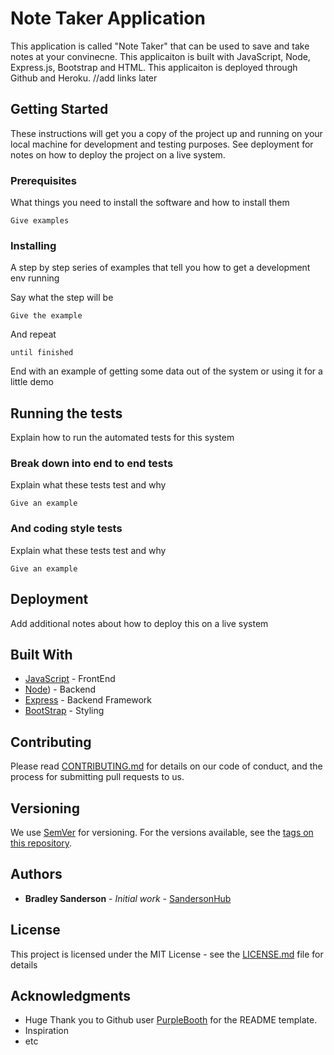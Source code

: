 # Note Taker Application

This application is called "Note Taker" that can be used to save and take notes at your convinecne. This applicaiton is built with JavaScript, Node, Express.js, Bootstrap and HTML. This applicaiton is deployed through Github and Heroku. 
//add links later

## Getting Started

These instructions will get you a copy of the project up and running on your local machine for development and testing purposes. See deployment for notes on how to deploy the project on a live system.

### Prerequisites

What things you need to install the software and how to install them

```
Give examples
```

### Installing

A step by step series of examples that tell you how to get a development env running

Say what the step will be

```
Give the example
```

And repeat

```
until finished
```

End with an example of getting some data out of the system or using it for a little demo

## Running the tests

Explain how to run the automated tests for this system

### Break down into end to end tests

Explain what these tests test and why

```
Give an example
```

### And coding style tests

Explain what these tests test and why

```
Give an example
```

## Deployment

Add additional notes about how to deploy this on a live system

## Built With

* [JavaScript]([https://rometools.github.io/rome/](https://www.javascript.com/)) - FrontEnd
* [Node](https://nodejs.org/en)) - Backend
* [Express](https://expressjs.com/) - Backend Framework
* [BootStrap](https://getbootstrap.com/) - Styling

## Contributing

Please read [CONTRIBUTING.md](https://gist.github.com/PurpleBooth/b24679402957c63ec426) for details on our code of conduct, and the process for submitting pull requests to us.

## Versioning

We use [SemVer](http://semver.org/) for versioning. For the versions available, see the [tags on this repository](https://github.com/your/project/tags). 

## Authors

* **Bradley Sanderson** - *Initial work* - [SandersonHub](https://github.com/SandersonHub)

## License

This project is licensed under the MIT License - see the [LICENSE.md](LICENSE.md) file for details

## Acknowledgments

* Huge Thank you to Github user [PurpleBooth](https://gist.github.com/PurpleBooth/109311bb0361f32d87a2) for the README template.
* Inspiration
* etc

